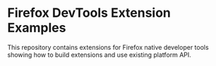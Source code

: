 Firefox DevTools Extension Examples
===================================

This repository contains extensions for Firefox native developer tools
showing how to build extensions and use existing platform API.
